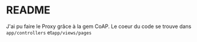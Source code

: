 # README

J'ai pu faire le Proxy grâce à la gem CoAP.
Le coeur du code se trouve dans `app/controllers` et`app/views/pages`
